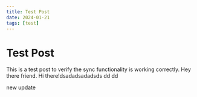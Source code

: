 ```yaml
---
title: Test Post
date: 2024-01-21
tags: [test]
---
```


# Test Post

This is a test post to verify the sync functionality is working correctly.  Hey there friend. Hi there!dsadadsadadsds
dd
dd

new update
